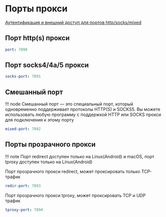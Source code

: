 # Порты прокси

[Аутентификация и внешний доступ для портов http/socks/mixed](../general.md/#_1)

## Порт http(s) прокси

```{.yaml linenums="1"}
port: 7890
```

## Порт socks4/4a/5 прокси

```{.yaml linenums="1"}
socks-port: 7891
```

## Смешанный порт

!!! node
    Смешанный порт — это специальный порт, который одновременно поддерживает протоколы HTTP(S) и SOCKS5. Вы можете использовать любую программу с поддержкой HTTP или SOCKS прокси для подключения к этому порту

```{.yaml linenums="1"}
mixed-port: 7892
```

## Порты прозрачного прокси

!!! note
    Порт redirect доступен только на Linux(Android) и macOS, порт tproxy доступен только на Linux(Android)

Порт прозрачного прокси redirect, может проксировать только TCP-трафик

```{.yaml linenums="1"}
redir-port: 7893
```

Порт прозрачного прокси tproxy, может проксировать TCP и UDP трафик

```{.yaml linenums="1"}
tproxy-port: 7894
``` 